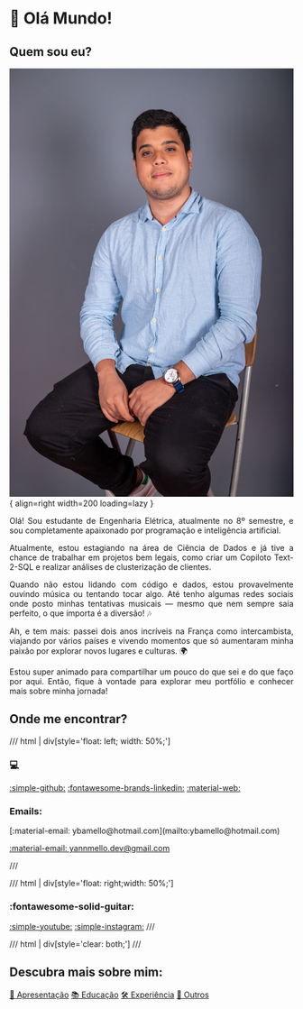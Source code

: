 # 👋 Olá Mundo!

## Quem sou eu?
![image](assets/cvphoto.jpg){  align=right width=200 loading=lazy }

<p align="justify">Olá! Sou estudante de Engenharia Elétrica, atualmente no 8º semestre, e sou completamente apaixonado por programação e inteligência artificial.</p>

<p align="justify"> Atualmente, estou estagiando na área de Ciência de Dados e já tive a chance de trabalhar em projetos bem legais, como criar um Copiloto Text-2-SQL e realizar análises de clusterização de clientes.</p>

<p align="justify">Quando não estou lidando com código e dados, estou provavelmente ouvindo música ou tentando tocar algo. Até tenho algumas redes sociais onde posto minhas tentativas musicais — mesmo que nem sempre saia perfeito, o que importa é a diversão! 🎶</p>

<p align="justify">Ah, e tem mais: passei dois anos incríveis na França como intercambista, viajando por vários países e vivendo momentos que só aumentaram minha paixão por explorar novos lugares e culturas. 🌍</p>

<p align="justify">Estou super animado para compartilhar um pouco do que sei e do que faço por aqui. Então, fique à vontade para explorar meu portfólio e conhecer mais sobre minha jornada! </p>

## Onde me encontrar?
/// html | div[style='float: left; width: 50%;']
### :computer: 
[:simple-github:](https://github.com/yanndrade) 
[:fontawesome-brands-linkedin:](https://www.linkedin.com/in/yanndrade/)
[:material-web:](https://www.linkedin.com/in/yanndrade/) <!--- TODO: Colocar site do ghpages --->

<h3>Emails:</h3>
[:material-email: ybamello@hotmail.com](mailto:ybamello@hotmail.com)

[:material-email: yannmello.dev@gmail.com](mailto:yannmello.dev@gmail.com)

///

/// html | div[style='float: right;width: 50%;']
### :fontawesome-solid-guitar:
[:simple-youtube:](https://www.youtube.com/@ybmsc)
[:simple-instagram:](https://www.instagram.com/yb.msc/) 
///

/// html | div[style='clear: both;']
///

## Descubra mais sobre mim:

<div class="grid">
  <a href="#" class="md-button md-button--primary">👋 Apresentação</a>
  <a href="../education" class="md-button md-button--primary">📚 Educação</a>
  <a href="../professional" class="md-button md-button--primary">🛠️ Experiência</a>
  <a href="../others" class="md-button md-button--primary">🌟 Outros</a>
</div>


